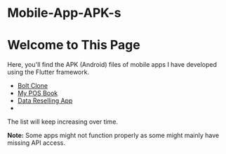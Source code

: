 # Mobile-App-APK-s
# Welcome to This Page

Here, you'll find the APK (Android) files of mobile apps I have developed using the Flutter framework.
- [Bolt Clone](https://github.com/jbraide/Mobile-App-APK-s/blob/master/bolt-clone/bolt-clone.apk)
- [My POS Book](https://github.com/jbraide/Mobile-App-APK-s/blob/master/bolt-clone/bolt-clone.apk)
- [Data Reselling App](https://microepay.com/download-app/)
- 
The list will keep increasing over time.


**Note:**
Some apps might not function properly as some might mainly have missing API access.

